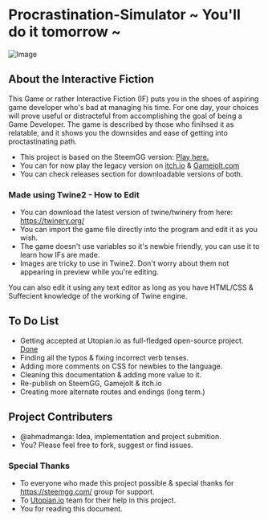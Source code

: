 # Procrastination-Simulator ~ You'll do it tomorrow ~

![Image](https://i.imgur.com/u3dAuAs.png)

## About the Interactive Fiction
This Game or rather Interactive Fiction (IF) puts you in the shoes of aspiring game developer who's bad at managing his time. For one day, your choices will prove useful or distracteful from accomplishing the goal of being a Game Developer. The game is described by those who finihsed it as relatable, and it shows you the downsides and ease of getting into proctastinating path.

* This project is based on the SteemGG version: [Play here.](https://steemgg.com/#/game/play/14)
* You can for now play the legacy version on [itch.io](https://ahmadmanga.itch.io/procrastination-simulator) & [Gamejolt.com](https://gamejolt.com/games/procrastination-simulator/131085)
* You can check releases section for downloadable versions of both.

### Made using Twine2 - How to Edit
* You can download the latest version of twine/twinery from here: https://twinery.org/
* You can import the game file directly into the program and edit it as you wish.
* The game doesn't use variables so it's newbie friendly, you can use it to learn how IFs are made.
* Images are tricky to use in Twine2. Don't worry about them not appearing in preview while you're editing.

You can also edit it using any text editor as long as you have HTML/CSS & Suffecient knowledge of the working of Twine engine.

## To Do List

* Getting accepted at Utopian.io as full-fledged open-source project. [Done](https://steemit.com/utopian-io/@ahmadmanga/procrastination-simulator-now-an-open-source-project-9ac54ab9034f1est)
* Finding all the typos & fixing incorrect verb tenses.
* Adding more comments on CSS for newbies to the language.
* Cleaning this documentation & adding more value to it.
* Re-publish on SteemGG, Gamejolt & itch.io
* Creating more alternate routes and endings (long term.)


## Project Contributers

* @ahmadmanga: Idea, implementation and project submition.
* You? Please feel free to fork, suggest or find issues.

### Special Thanks

* To everyone who made this project possible & special thanks for https://steemgg.com/ group for support. 
* To [Utopian.io](https://join.utopian.io/) team for their help in this project.
* You for reading this document.
